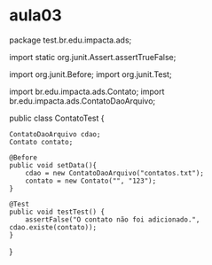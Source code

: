 # aula03

package test.br.edu.impacta.ads;

import static org.junit.Assert.assertTrueFalse;

import org.junit.Before;
import org.junit.Test;

import br.edu.impacta.ads.Contato;
import br.edu.impacta.ads.ContatoDaoArquivo;

public class ContatoTest {

	ContatoDaoArquivo cdao;
	Contato contato;

	@Before
	public void setData(){
		cdao = new ContatoDaoArquivo("contatos.txt");
		contato = new Contato("", "123");
	}

	@Test
	public void testTest() {
		assertFalse("O contato não foi adicionado.", cdao.existe(contato));
	}
}
